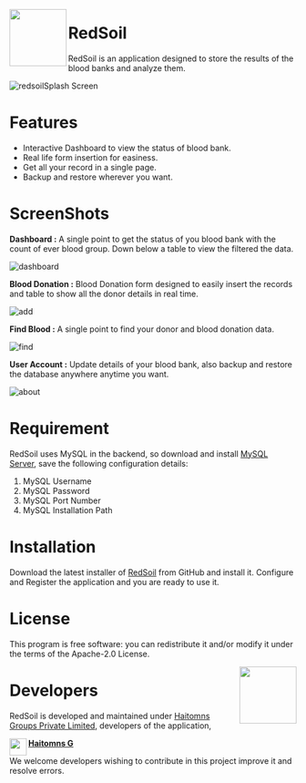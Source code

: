 <a href="https://github.com/haitomnsgroups/redsoilApp"><img src="https://github.com/haitomnsgroups/redsoilApp/blob/master/src/main/resources/com.haitomns.images/redSoilLogoRed.png" align="left" height="100" width="100" ></a>
# RedSoil
RedSoil is an application designed to store the results of the blood banks and analyze them.

![redsoilSplash Screen](https://user-images.githubusercontent.com/114091259/193548700-acdb2c6e-879c-4700-b9aa-4d341389c314.png)

# Features

  - Interactive Dashboard to view the status of blood bank.
  - Real life form insertion for easiness.
  - Get all your record in a single page.
  - Backup and restore wherever you want.

# ScreenShots

**Dashboard :**
A single point to get the status of you blood bank with the count of ever blood group. Down below a table to view the filtered the data.

![dashboard](https://user-images.githubusercontent.com/114091259/193549206-a2303652-5b10-4078-9fda-5e4d61d1c1cf.png)

**Blood Donation :**
Blood Donation form designed to easily insert the records and table to show all the donor details in real time.

![add](https://user-images.githubusercontent.com/114091259/193549311-53d6e702-76ee-422a-b6ec-b4895f903060.png)

**Find Blood :**
A single point to find your donor and blood donation data.

![find](https://user-images.githubusercontent.com/114091259/193549360-44f346db-53bb-4431-b9b7-1532a19ab580.png)

**User Account :**
Update details of your blood bank, also backup and restore the database anywhere anytime you want.

![about](https://user-images.githubusercontent.com/114091259/193549416-c5794f0a-325f-44e8-a3f5-43f4be6a6506.png)

# Requirement
RedSoil uses MySQL in the backend, so download and install [MySQL Server](https://dev.mysql.com/downloads/installer/), save the following configuration details:
1. MySQL Username
2. MySQL Password
3. MySQL Port Number
4. MySQL Installation Path

# Installation
Download the latest installer of [RedSoil](https://github.com/haitomnsgroups/redsoilApp/releases) from GitHub and install it. Configure and Register the application and you are ready to use it.

# License
This program is free software: you can redistribute it and/or modify it under the terms of the Apache-2.0 License.


<a href="https://github.com/haitomnsgroupsp"><img src="https://github.com/haitomnsgroups/redsoilApp/blob/master/src/main/resources/com.haitomns.images/haitomnsLogoRed.png" align="right" height="100" width="100" ></a>
# Developers
RedSoil is developed and maintained under [Haitomns Groups Private Limited](https://haitomns.com), developers of the application,

**<a href="https://github.com/haitomns4173/"><img src="https://avatars.githubusercontent.com/u/67961014?v=4" align="left" height="30" width="30">Haitomns G</a>**

We welcome developers wishing to contribute in this project improve it and resolve errors.